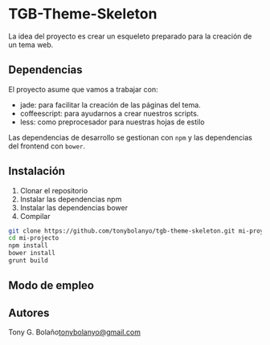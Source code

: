 # TGB-Theme-Skeleton

La idea del proyecto es crear un esqueleto preparado para la creación de un tema web.

## Dependencias

El proyecto asume que vamos a trabajar con:

* jade: para facilitar la creación de las páginas del tema.
* coffeescript: para ayudarnos a crear nuestros scripts.
* less: como preprocesador para nuestras hojas de estilo

Las dependencias de desarrollo se gestionan con ``npm`` y las dependencias del frontend con ``bower``.

## Instalación

1. Clonar el repositorio
2. Instalar las dependencias npm
3. Instalar las dependencias bower
4. Compilar

```bash
git clone https://github.com/tonybolanyo/tgb-theme-skeleton.git mi-proyecto
cd mi-projecto
npm install
bower install
grunt build
```

## Modo de empleo

## Autores

Tony G. Bolaño<tonybolanyo@gmail.com>